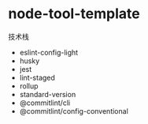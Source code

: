 # node-tool-template

技术栈

- eslint-config-light
- husky
- jest
- lint-staged
- rollup
- standard-version
- @commitlint/cli
- @commitlint/config-conventional


